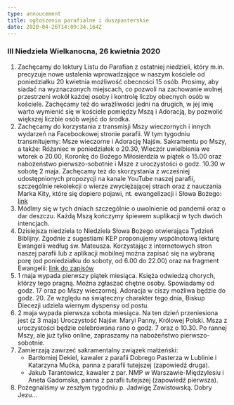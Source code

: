 ```yaml
---
type: annoucement
title: ogłoszenia parafialne i duszpasterskie
date: 2020-04-26T14:09:34.164Z
---
```


### III Niedziela Wielkanocna, 26 kwietnia 2020

1. Zachęcamy do lektury Listu do Parafian z ostatniej niedzieli, który m.in. precyzuje nowe ustalenia wprowadzające w naszym kościele od poniedziałku 20 kwietnia możliwość obecności 15 osób. Prosimy, aby siadać na wyznaczonych miejscach, co pozwoli na zachowanie wolnej przestrzeni wokół każdej osoby i kontrolę liczby obecnych osób w kościele. Zachęcamy też do wrażliwości jedni na drugich, w jej imię warto wymienić się w kościele pomiędzy Mszą i Adoracją, by pozwolić większej liczbie osób wejść do środka.
2. Zachęcamy do korzystania z transmisji Mszy wieczornych i innych wydarzeń na Facebookowej stronie parafii. W tym tygodniu transmitujemy: Msze wieczorne i Adorację Najśw. Sakramentu po Mszy, a także: Różaniec w poniedziałek o 20.30, Wieczór uwielbienia we wtorek o 20.00, Koronkę do Bożego Miłosierdzia w piątek o 15.00 oraz nabożeństwo pierwszo-sobotnie i Msze z uroczystości o godz. 10.30 w sobotę 2 maja. Zachęcamy też do skorzystania z wcześniej udostępnionych propozycji na kanale YouTube naszej parafii, szczególnie rekolekcji o wierze zwyciężającej strach oraz z nauczania Marka Kity, które się dopiero pojawi, nt. ewangelizacji i Słowa Bożego: [link](https://www.youtube.com/channel/UCydI-tJHrPj-KT_JTwAi2vw/videos)
3. Módlmy się w tych dniach szczególnie o uwolnienie od pandemii oraz o dar deszczu. Każdą Mszą kończymy śpiewem suplikacji w tych dwóch intencjach.
4. Dzisiejsza niedziela to Niedziela Słowa Bożego otwierająca Tydzień Biblijny. Zgodnie z sugestiami KEP proponujemy wspólnotową lekturę Ewangelii według św. Mateusza. Korzystając z internetowych stron naszej parafii lub z aplikacji mobilnej można zapisać się na wybraną porę (od poniedziałku do soboty, od 6.00 do 22.00) oraz na fragment Ewangelii: [link do zapisów](https://docs.google.com/spreadsheets/d/11joHuYCGkCPf5WM6YXXrHWYMQIRE0NkKKl_pvEV7jPU/edit?ts=5ea2f51a#gid=1546521247)
5. 1 maja wypada pierwszy piątek miesiąca. Księża odwiedzą chorych, którzy tego pragną. Można zgłaszać chętne osoby. Spowiadamy od godz. 17 oraz po Mszy wieczornej. Adoracja w ciszy możliwa będzie do godz. 20. Ze względu na świąteczny charakter tego dnia, Biskup Diecezji udziela wiernym dyspensy od postu.
6. 2 maja wypada pierwsza sobota miesiąca. Na ten dzień przeniesiona jest (z 3 maja) Uroczystość Najśw. Maryi Panny, Królowej Polski. Msza z uroczystości będzie celebrowana rano o godz. 7 oraz o 10.30. Po rannej Mszy, ale już tylko online, zapraszamy na nabożeństwo pierwszo-sobotnie.
7. Zamierzają zawrzeć sakramentalny związek małżeński:
   - Bartłomiej Dekiel, kawaler z parafii Dobrego Pasterza w Lublinie i Katarzyna Mućka, panna z parafii tutejszej (zapowiedź druga).
   - Jakub Tarantowicz, kawaler z par. NMP w Warszawie-Międzylesiu i Aneta Gadomska, panna z parafii tutejszej (zapowiedź pierwsza).
8. Pożegnaliśmy w zeszłym tygodniu p. Jadwigę Zawistowską. Dobry Jezu…
